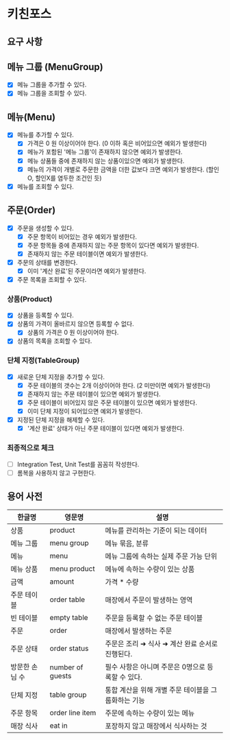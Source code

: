# 키친포스

## 요구 사항

## 메뉴 그룹 (MenuGroup)
- [x] 메뉴 그룹을 추가할 수 있다.
- [x] 메뉴 그룹을 조회할 수 있다. 

## 메뉴(Menu)
- [x] 메뉴를 추가할 수 있다. 
  - [x] 가격은 0 원 이상이어야 한다. (0 이하 혹은 비어있으면 예외가 발생한다)
  - [x] 메뉴가 포함된 '메뉴 그룹'이 존재하지 않으면 예외가 발생한다. 
  - [x] 메뉴 상품들 중에 존재하지 않는 상품이있으면 예외가 발생한다.
  - [x] 메뉴의 가격이 개별로 주문한 금액을 더한 값보다 크면 예외가 발생한다. (할인O, 할인X를 염두한 조건인 듯)
- [x] 메뉴를 조회할 수 있다.

## 주문(Order)
- [x] 주문을 생성할 수 있다. 
  - [x] 주문 항목이 비어있는 경우 예외가 발생한다. 
  - [x] 주문 항목들 중에 존재하지 않는 주문 항목이 있다면 예외가 발생한다.
  - [x] 존재하지 않는 주문 테이블이면 예외가 발생한다. 
- [x] 주문의 상태를 변경한다. 
  - [x] 이미 '계산 완료'된 주문이라면 예외가 발생한다.
- [x] 주문 목록을 조회할 수 있다.

### 상품(Product)
- [x] 상품을 등록할 수 있다.
- [x] 상품의 가격이 올바르지 않으면 등록할 수 없다.
    - [x] 상품의 가격은 0 원 이상이어야 한다.
- [x] 상품의 목록을 조회할 수 있다.

### 단체 지정(TableGroup)
- [x] 새로운 단체 지정을 추가할 수 있다.
  - [x] 주문 테이블의 갯수는 2개 이상이어야 한다. (2 미만이면 예외가 발생한다)
  - [x] 존재하지 않는 주문 테이블이 있으면 예외가 발생한다. 
  - [x] 주문 테이블이 비어있지 않은 주문 테이블이 있으면 예외가 발생한다.  
  - [x] 이미 단체 지정이 되어있으면 예외가 발생한다.
- [x] 지정된 단체 지정을 해제할 수 있다. 
  - [x] '계산 완료' 상태가 아닌 주문 테이블이 있다면 예외가 발생한다.

### 최종적으로 체크 
- [ ] Integration Test, Unit Test를 꼼꼼히 작성한다.
- [ ] 롬복을 사용하지 않고 구현한다.

## 용어 사전

| 한글명 | 영문명 | 설명 |
| --- | --- | --- |
| 상품 | product | 메뉴를 관리하는 기준이 되는 데이터 |
| 메뉴 그룹 | menu group | 메뉴 묶음, 분류 |
| 메뉴 | menu | 메뉴 그룹에 속하는 실제 주문 가능 단위 |
| 메뉴 상품 | menu product | 메뉴에 속하는 수량이 있는 상품 |
| 금액 | amount | 가격 * 수량 |
| 주문 테이블 | order table | 매장에서 주문이 발생하는 영역 |
| 빈 테이블 | empty table | 주문을 등록할 수 없는 주문 테이블 |
| 주문 | order | 매장에서 발생하는 주문 |
| 주문 상태 | order status | 주문은 조리 ➜ 식사 ➜ 계산 완료 순서로 진행된다. |
| 방문한 손님 수 | number of guests | 필수 사항은 아니며 주문은 0명으로 등록할 수 있다. |
| 단체 지정 | table group | 통합 계산을 위해 개별 주문 테이블을 그룹화하는 기능 |
| 주문 항목 | order line item | 주문에 속하는 수량이 있는 메뉴 |
| 매장 식사 | eat in | 포장하지 않고 매장에서 식사하는 것 |
